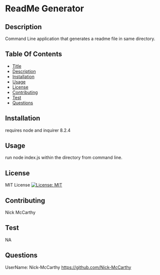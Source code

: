 # ReadMe Generator 
 ## Description 
 Command Line application that generates a readme file in same directory. 
 ## Table Of Contents 
 - [Title](#title) 
 - [Description](#description) 
 - [Installation](#installation) 
 - [Usage](#usage) 
 - [License](#license) 
 - [Contributing](#contributing) 
 - [Test](#test) 
 - [Questions](#questions) 
 ## Installation 
 requires node and inquirer 8.2.4 
 ## Usage 
 run node index.js within the directory from command line. 
 ## License 
 MIT License 
 [![License: MIT](https://img.shields.io/badge/License-MIT-yellow.svg)](https://opensource.org/licenses/MIT) 
 ## Contributing 
 Nick McCarthy 
 ## Test 
 NA 
 ## Questions 
 UserName: Nick-McCarthy 
 https://github.com/Nick-McCarthy